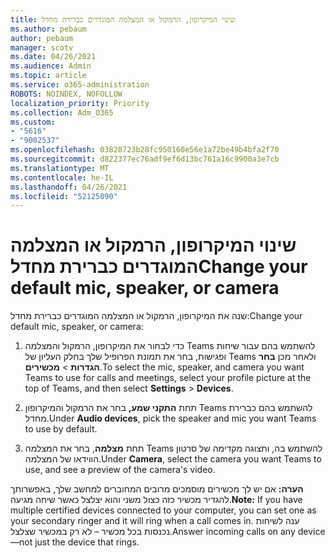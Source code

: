 ```yaml
---
title: שינוי המיקרופון, הרמקול או המצלמה המוגדרים כברירת מחדל
ms.author: pebaum
author: pebaum
manager: scotv
ms.date: 04/26/2021
ms.audience: Admin
ms.topic: article
ms.service: o365-administration
ROBOTS: NOINDEX, NOFOLLOW
localization_priority: Priority
ms.collection: Adm_O365
ms.custom:
- "5616"
- "9002537"
ms.openlocfilehash: 03828723b28fc950160e56e1a72be49b4bfa2f70
ms.sourcegitcommit: d822377ec76adf9ef6d13bc761a16c9900a3e7cb
ms.translationtype: MT
ms.contentlocale: he-IL
ms.lasthandoff: 04/26/2021
ms.locfileid: "52125090"
---
```

# <a name="change-your-default-mic-speaker-or-camera"></a><span data-ttu-id="4b84a-102">שינוי המיקרופון, הרמקול או המצלמה המוגדרים כברירת מחדל</span><span class="sxs-lookup"><span data-stu-id="4b84a-102">Change your default mic, speaker, or camera</span></span>

<span data-ttu-id="4b84a-103">שנה את המיקרופון, הרמקול או המצלמה המוגדרים כברירת מחדל:</span><span class="sxs-lookup"><span data-stu-id="4b84a-103">Change your default mic, speaker, or camera:</span></span>

1. <span data-ttu-id="4b84a-104">כדי לבחור את המיקרופון, הרמקול והמצלמה Teams להשתמש בהם עבור שיחות ופגישות, בחר את תמונת הפרופיל שלך בחלק העליון של Teams ולאחר מכן **בחר הגדרות**  >  **מכשירים**.</span><span class="sxs-lookup"><span data-stu-id="4b84a-104">To select the mic, speaker, and camera you want Teams to use for calls and meetings, select your profile picture at the top of Teams, and then select **Settings** > **Devices**.</span></span>

1. <span data-ttu-id="4b84a-105">תחת **התקני שמע,** בחר את הרמקול והמיקרופון Teams להשתמש בהם כברירת מחדל.</span><span class="sxs-lookup"><span data-stu-id="4b84a-105">Under **Audio devices**, pick the speaker and mic you want Teams to use by default.</span></span> 

1. <span data-ttu-id="4b84a-106">תחת **מצלמה**, בחר את המצלמה Teams להשתמש בה, ותצוגה מקדימה של סרטון הווידאו של המצלמה.</span><span class="sxs-lookup"><span data-stu-id="4b84a-106">Under **Camera**, select the camera you want Teams to use, and see a preview of the camera's video.</span></span> 

<span data-ttu-id="4b84a-107">**הערה:** אם יש לך מכשירים מוסמכים מרובים המחוברים למחשב שלך, באפשרותך להגדיר מכשיר כזה כצול משני והוא יצלצל כאשר שיחה מגיעה.</span><span class="sxs-lookup"><span data-stu-id="4b84a-107">**Note:** If you have multiple certified devices connected to your computer, you can set one as your secondary ringer and it will ring when a call comes in.</span></span> <span data-ttu-id="4b84a-108">ענה לשיחות נכנסות בכל מכשיר – לא רק במכשיר שצלצל.</span><span class="sxs-lookup"><span data-stu-id="4b84a-108">Answer incoming calls on any device—not just the device that rings.</span></span>